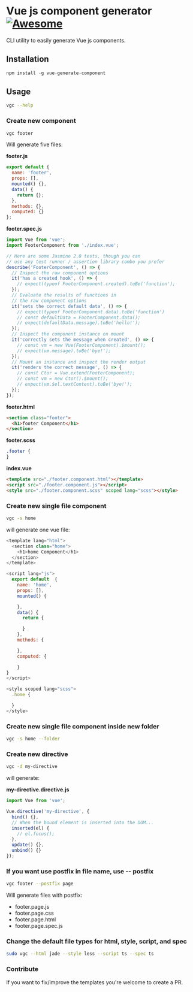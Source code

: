 # Vue js component generator [![Awesome](https://cdn.rawgit.com/sindresorhus/awesome/d7305f38d29fed78fa85652e3a63e154dd8e8829/media/badge.svg)](https://github.com/sindresorhus/awesome)

CLI utility to easily generate Vue js components.

## Installation

```js
npm install -g vue-generate-component
```

## Usage

```bash
vgc --help
```

### Create new component

```bash
vgc footer
```

Will generate five files:

**footer.js**

```javascript
export default {
  name: 'footer',
  props: [],
  mounted() {},
  data() {
    return {};
  },
  methods: {},
  computed: {}
};
```

**footer.spec.js**

```javascript
import Vue from 'vue';
import FooterComponent from './index.vue';

// Here are some Jasmine 2.0 tests, though you can
// use any test runner / assertion library combo you prefer
describe('FooterComponent', () => {
  // Inspect the raw component options
  it('has a created hook', () => {
    // expect(typeof FooterComponent.created).toBe('function');
  });
  // Evaluate the results of functions in
  // the raw component options
  it('sets the correct default data', () => {
    // expect(typeof FooterComponent.data).toBe('function')
    // const defaultData = FooterComponent.data();
    // expect(defaultData.message).toBe('hello!');
  });
  // Inspect the component instance on mount
  it('correctly sets the message when created', () => {
    // const vm = new Vue(FooterComponent).$mount();
    // expect(vm.message).toBe('bye!');
  });
  // Mount an instance and inspect the render output
  it('renders the correct message', () => {
    // const Ctor = Vue.extend(FooterComponent);
    // const vm = new Ctor().$mount();
    // expect(vm.$el.textContent).toBe('bye!');
  });
});
```

**footer.html**

```html
<section class="footer">
  <h1>footer Component</h1>
</section>
```

**footer.scss**

```css
.footer {
}
```

**index.vue**

```html
<template src="./footer.component.html"></template>
<script src="./footer.component.js"></script>
<style src="./footer.component.scss" scoped lang="scss"></style>
```

### Create new single file component

```bash
vgc -s home
```

will generate one vue file:

```javascript
<template lang="html">
  <section class="home">
    <h1>home Component</h1>
  </section>
</template>

<script lang="js">
  export default  {
    name: 'home',
    props: [],
    mounted() {

    },
    data() {
      return {

      }
    },
    methods: {

    },
    computed: {

    }
}
</script>

<style scoped lang="scss">
  .home {

  }
</style>
```

### Create new single file component inside new folder

```bash
vgc -s home --folder
```

### Create new directive

```bash
vgc -d my-directive
```

will generate:

**my-directive.directive.js**

```javascript
import Vue from 'vue';

Vue.directive('my-directive', {
  bind() {},
  // When the bound element is inserted into the DOM...
  inserted(el) {
    // el.focus();
  },
  update() {},
  unbind() {}
});
```

### If you want use postfix in file name, use -- postfix

```bash
vgc footer --postfix page
```

Will generate files with postfix:

- footer.page.js
- footer.page.css
- footer.page.html
- footer.page.spec.js

### Change the default file types for html, style, script, and spec

```bash
sudo vgc --html jade --style less --script ts --spec ts
```

### Contribute

If you want to fix/improve the templates you're welcome to create a PR.

